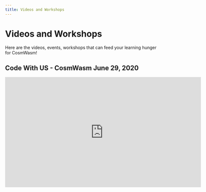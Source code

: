 ```yaml
---
title: Videos and Workshops
---
```


# Videos and Workshops

Here are the videos, events, workshops that can feed your learning hunger for CosmWasm!

## Code With US - CosmWasm June 29, 2020

<iframe src="https://player.vimeo.com/video/436560781" width="640" height="360" frameborder="0" allow="autoplay; fullscreen" allowfullscreen></iframe>
